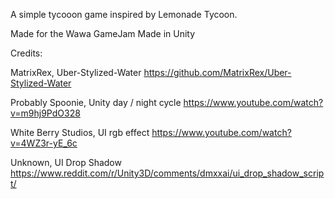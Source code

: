 A simple tycooon game inspired by Lemonade Tycoon.

Made for the Wawa GameJam
Made in Unity





Credits:

MatrixRex, Uber-Stylized-Water
https://github.com/MatrixRex/Uber-Stylized-Water

Probably Spoonie, Unity day / night cycle
https://www.youtube.com/watch?v=m9hj9PdO328

White Berry Studios, UI rgb effect
https://www.youtube.com/watch?v=4WZ3r-yE_6c

Unknown, UI Drop Shadow
https://www.reddit.com/r/Unity3D/comments/dmxxai/ui_drop_shadow_script/